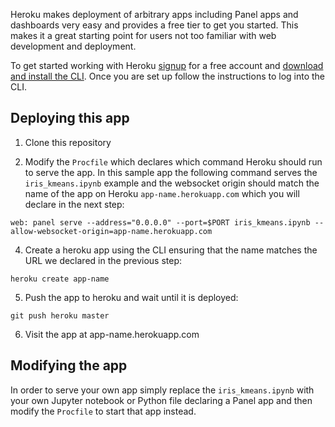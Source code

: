 Heroku makes deployment of arbitrary apps including Panel apps and dashboards very easy and provides a free tier to get you started. This makes it a great starting point for users not too familiar with web development and deployment.

To get started working with Heroku [signup](https://signup.heroku.com) for a free account and [download and install the CLI](https://devcenter.heroku.com/articles/getting-started-with-python#set-up). Once you are set up follow the instructions to log into the CLI.

## Deploying this app

1. Clone this repository

2. Modify the `Procfile` which declares which command Heroku should run to serve the app. In this sample app the following command serves the `iris_kmeans.ipynb` example and the websocket origin should match the name of the app on Heroku `app-name.herokuapp.com` which you will declare in the next step:

```
web: panel serve --address="0.0.0.0" --port=$PORT iris_kmeans.ipynb --allow-websocket-origin=app-name.herokuapp.com
```


4. Create a heroku app using the CLI ensuring that the name matches the URL we declared in the previous step:

```
heroku create app-name
```

5. Push the app to heroku and wait until it is deployed:

```
git push heroku master
```

6. Visit the app at app-name.herokuapp.com


## Modifying the app

In order to serve your own app simply replace the `iris_kmeans.ipynb` with your own Jupyter notebook or Python file declaring a Panel app and then modify the `Procfile` to start that app instead.
